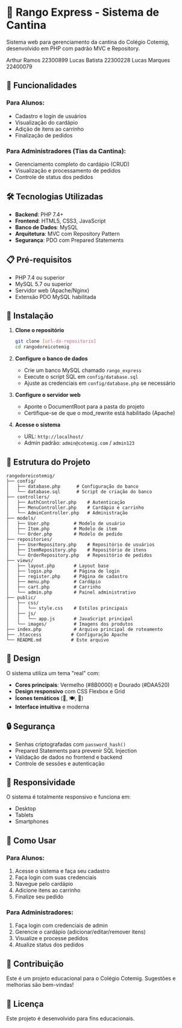 # 🚀 Rango Express - Sistema de Cantina

Sistema web para gerenciamento da cantina do Colégio Cotemig, desenvolvido em PHP com padrão MVC e Repository.

Arthur Ramos 22300899
Lucas Batista 22300228
Lucas Marques 22400079

## 🚀 Funcionalidades

### Para Alunos:
- Cadastro e login de usuários
- Visualização do cardápio
- Adição de itens ao carrinho
- Finalização de pedidos

### Para Administradores (Tias da Cantina):
- Gerenciamento completo do cardápio (CRUD)
- Visualização e processamento de pedidos
- Controle de status dos pedidos

## 🛠️ Tecnologias Utilizadas

- **Backend**: PHP 7.4+
- **Frontend**: HTML5, CSS3, JavaScript
- **Banco de Dados**: MySQL
- **Arquitetura**: MVC com Repository Pattern
- **Segurança**: PDO com Prepared Statements

## 📋 Pré-requisitos

- PHP 7.4 ou superior
- MySQL 5.7 ou superior
- Servidor web (Apache/Nginx)
- Extensão PDO MySQL habilitada

## 🔧 Instalação

1. **Clone o repositório**
   ```bash
   git clone [url-do-repositorio]
   cd rangodoreicotemig
   ```

2. **Configure o banco de dados**
   - Crie um banco MySQL chamado `rango_express`
   - Execute o script SQL em `config/database.sql`
   - Ajuste as credenciais em `config/database.php` se necessário

3. **Configure o servidor web**
   - Aponte o DocumentRoot para a pasta do projeto
   - Certifique-se de que o mod_rewrite está habilitado (Apache)

4. **Acesse o sistema**
   - URL: `http://localhost/`
   - Admin padrão: `admin@cotemig.com` / `admin123`

## 📁 Estrutura do Projeto

```
rangodoreicotemig/
├── config/
│   ├── database.php      # Configuração do banco
│   └── database.sql      # Script de criação do banco
├── controllers/
│   ├── AuthController.php    # Autenticação
│   ├── MenuController.php    # Cardápio e carrinho
│   └── AdminController.php   # Administração
├── models/
│   ├── User.php         # Modelo de usuário
│   ├── Item.php         # Modelo de item
│   └── Order.php        # Modelo de pedido
├── repositories/
│   ├── UserRepository.php    # Repositório de usuários
│   ├── ItemRepository.php    # Repositório de itens
│   └── OrderRepository.php   # Repositório de pedidos
├── views/
│   ├── layout.php       # Layout base
│   ├── login.php        # Página de login
│   ├── register.php     # Página de cadastro
│   ├── menu.php         # Cardápio
│   ├── cart.php         # Carrinho
│   └── admin.php        # Painel administrativo
├── public/
│   ├── css/
│   │   └── style.css    # Estilos principais
│   ├── js/
│   │   └── app.js       # JavaScript principal
│   └── images/          # Imagens dos produtos
├── index.php            # Arquivo principal de roteamento
├── .htaccess           # Configuração Apache
└── README.md           # Este arquivo
```

## 🎨 Design

O sistema utiliza um tema "real" com:
- **Cores principais**: Vermelho (#8B0000) e Dourado (#DAA520)
- **Design responsivo** com CSS Flexbox e Grid
- **Ícones temáticos** (👑, 🍽️, 🛒)
- **Interface intuitiva** e moderna

## 🔒 Segurança

- Senhas criptografadas com `password_hash()`
- Prepared Statements para prevenir SQL Injection
- Validação de dados no frontend e backend
- Controle de sessões e autenticação

## 📱 Responsividade

O sistema é totalmente responsivo e funciona em:
- Desktop
- Tablets
- Smartphones

## 🚀 Como Usar

### Para Alunos:
1. Acesse o sistema e faça seu cadastro
2. Faça login com suas credenciais
3. Navegue pelo cardápio
4. Adicione itens ao carrinho
5. Finalize seu pedido

### Para Administradores:
1. Faça login com credenciais de admin
2. Gerencie o cardápio (adicionar/editar/remover itens)
3. Visualize e processe pedidos
4. Atualize status dos pedidos

## 🤝 Contribuição

Este é um projeto educacional para o Colégio Cotemig. Sugestões e melhorias são bem-vindas!

## 📄 Licença

Este projeto é desenvolvido para fins educacionais.
